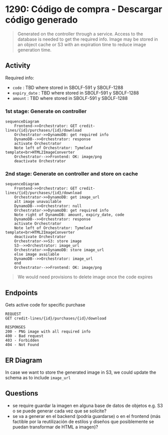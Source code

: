 # 1290: Código de compra - Descargar código generado
> Generated on the controller through a service. 
> Access to the database is needed to get the required info. 
> Image may be stored in an object cache or S3 with an expiration time to reduce image generation time.

## Activity
Required info:
- `code` : TBD where stored in SBOLF-591 y SBOLF-1288
- `expiry_date` : TBD where stored in SBOLF-591 y SBOLF-1288
- `amount` : TBD where stored in SBOLF-591 y SBOLF-1288

### 1st stage: Generate on controller
```mermaid
sequenceDiagram
    Frontend->>Orchestrator: GET credit-lines/{id}/purchases/{id}/download
    Orchestrator->>DynamoDB: get required info
    DynamoDB-->>Orchestrator: response
    activate Orchestrator
    Note left of Orchestrator: Tymeleaf template<br>HTML2ImageConverter
    Orchestrator-->>Frontend: OK: image/png
    deactivate Orchestrator
```
### 2nd stage: Generate on controller and store on cache

```mermaid
sequenceDiagram
    Frontend->>Orchestrator: GET credit-lines/{id}/purchases/{id}/download
    Orchestrator->>DynamoDB: get image_url
    alt image unavailable
    DynamoDB-->>Orchestrator: null
    Orchestrator->>DynamoDB: get required info
    Note right of DynamoDB: amount, expiry_date, code
    DynamoDB-->>Orchestrator: response
    activate Orchestrator
    Note left of Orchestrator: Tymeleaf template<br>HTML2ImageConverter
    deactivate Orchestrator
    Orchestrator->>S3: store image
    S3-->>Orchestrator: image_url
    Orchestrator->>DynamoDB: store image_url
    else image available
    DynamoDB-->>Orchestrator: image_url
    end
    Orchestrator-->>Frontend: OK: image/png
```
> We would need provisions to delete image once the code expires 
## Endpoints
Gets active code for specific purchase

```
REQUEST
GET credit-lines/{id}/purchases/{id}/download

RESPONSES
200 - PNG image with all required info
400 - Bad request
403 - Forbidden
404 - Not Found
```

## ER Diagram
In case we want to store the generated image in S3, we could update the schema as to include `image_url`

## Questions
- se require guardar la imagen en alguna base de datos de objetos e.g. S3 o se puede generar cada vez que se solicite?
- se va a generar en el backend (podría guardarse) o en el frontend (más factible por la reutilización de estilos y diseños que posiblemente se puedan transformar de HTML a imagen)? 